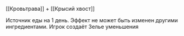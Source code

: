 [[Кровьтрава]] + [[Крысий хвост]]

Источник еды на 1 день. Эффект не может быть изменен другими ингредиентами.
Игрок создаёт Зелье уменьшения